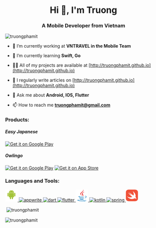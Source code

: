 <h1 align="center">Hi 👋, I'm Truong</h1>
<h3 align="center">A Mobile Developer from Vietnam</h3>

<p align="left"> <img src="https://komarev.com/ghpvc/?username=truongphamit&label=Profile%20views&color=0e75b6&style=flat" alt="truongphamit" /> </p>

- 🔭 I’m currently working at **VNTRAVEL in the Mobile Team**

- 🌱 I’m currently learning **Swift, Go**

- 👨‍💻 All of my projects are available at [http://truongphamit.github.io](http://truongphamit.github.io)

- 📝 I regularly write articles on [http://truongphamit.github.io](http://truongphamit.github.io)

- 💬 Ask me about **Android, IOS, Flutter**

- 📫 How to reach me **truongphamit@gmail.com**

<p align="left">
</p>

<h3 align="left">Products:</h3>
<h5 align="left">Easy Japanese</h5>
<a href="https://play.google.com/store/apps/dev?id=6141974100130289421"><img alt="Get it on Google Play" src="https://play.google.com/intl/en_us/badges/images/generic/en-play-badge.png" height=60px /></a>
<h5 align="left">Owlingo</h5>
<a href="https://play.google.com/store/apps/details?id=com.binary.owlingo"><img alt="Get it on Google Play" src="https://play.google.com/intl/en_us/badges/images/generic/en-play-badge.png" height=60px /></a>
<a href="https://apps.apple.com/vn/app/owlingo/id1632053014"><img alt="Get it on App Store" src="https://developer.apple.com/assets/elements/badges/download-on-the-app-store.svg" height=60px /></a>

<h3 align="left">Languages and Tools:</h3>
<p align="left"> <a href="https://developer.android.com" target="_blank" rel="noreferrer"> <img src="https://raw.githubusercontent.com/devicons/devicon/master/icons/android/android-original-wordmark.svg" alt="android" width="40" height="40"/> </a> <a href="https://appwrite.io" target="_blank" rel="noreferrer"> <img src="https://www.vectorlogo.zone/logos/appwriteio/appwriteio-icon.svg" alt="appwrite" width="40" height="40"/> </a> <a href="https://dart.dev" target="_blank" rel="noreferrer"> <img src="https://www.vectorlogo.zone/logos/dartlang/dartlang-icon.svg" alt="dart" width="40" height="40"/> </a> <a href="https://flutter.dev" target="_blank" rel="noreferrer"> <img src="https://www.vectorlogo.zone/logos/flutterio/flutterio-icon.svg" alt="flutter" width="40" height="40"/> </a> <a href="https://www.java.com" target="_blank" rel="noreferrer"> <img src="https://raw.githubusercontent.com/devicons/devicon/master/icons/java/java-original.svg" alt="java" width="40" height="40"/> </a> <a href="https://kotlinlang.org" target="_blank" rel="noreferrer"> <img src="https://www.vectorlogo.zone/logos/kotlinlang/kotlinlang-icon.svg" alt="kotlin" width="40" height="40"/> </a> <a href="https://spring.io/" target="_blank" rel="noreferrer"> <img src="https://www.vectorlogo.zone/logos/springio/springio-icon.svg" alt="spring" width="40" height="40"/> </a> <a href="https://developer.apple.com/swift/" target="_blank" rel="noreferrer"> <img src="https://raw.githubusercontent.com/devicons/devicon/master/icons/swift/swift-original.svg" alt="swift" width="40" height="40"/> </a> </p>

<p>&nbsp;<img align="center" src="https://github-readme-stats.vercel.app/api?username=truongphamit&show_icons=true&locale=en" alt="truongphamit" /></p>

<p><img align="center" src="https://github-readme-streak-stats.herokuapp.com/?user=truongphamit&" alt="truongphamit" /></p>
